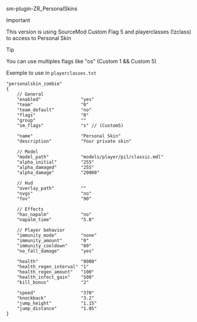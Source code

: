 sm-plugin-ZR_PersonalSkins
> [!IMPORTANT]
> This version is using SourceMod Custom Flag 5 and playerclasses (!zclass) to access to Personal Skin

> [!TIP]
> You can use multiples flags like "os" (Custom 1 && Custom 5)

Exemple to use in `playerclasses.txt`
```
"personalskin_zombie"
{
    // General
    "enabled"               "yes"
    "team"                  "0"
    "team_default"          "no"
    "flags"                 "0"
    "group"                 ""
    "sm_flags"              "s" // (Custom5)
    
    "name"                  "Personal Skin"
    "description"           "Your private skin"
    
    // Model
    "model_path"            "models/player/pil/classic.mdl"
    "alpha_initial"         "255"
    "alpha_damaged"         "255"
    "alpha_damage"          "20000"
    
    // Hud
    "overlay_path"          ""
    "nvgs"                  "no"
    "fov"                   "90"
    
    // Effects
    "has_napalm"            "no"
    "napalm_time"           "5.0"
    
    // Player behavior
    "immunity_mode"         "none"
    "immunity_amount"       "0"
    "immunity_cooldown"     "60"
    "no_fall_damage"        "yes"
    
    "health"                "8000"
    "health_regen_interval" "1"
    "health_regen_amount"   "100"
    "health_infect_gain"    "500"
    "kill_bonus"            "2"
    
    "speed"                 "370"
    "knockback"             "3.2"
    "jump_height"           "1.15"
    "jump_distance"         "1.05"
}
```